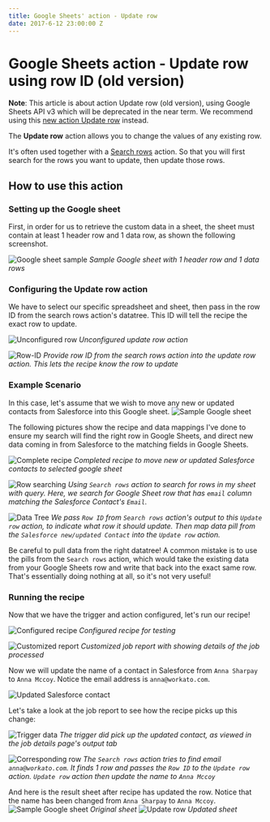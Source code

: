 ```yaml
---
title: Google Sheets' action - Update row
date: 2017-6-12 23:00:00 Z
---
```


# Google Sheets action - Update row using row ID (old version)
**Note**: This article is about action Update row (old version), using Google Sheets API v3 which will be deprecated in the near term. We recommend using this [new action Update row](/connectors/google-sheets/action-update-row-v4.md) instead.

The **Update row** action allows you to change the values of any existing row.

It's often used together with a [Search rows](/connectors/google-sheets/action-search-rows.md) action. So that you will first search for the rows you want to update, then update those rows.

## How to use this action
### Setting up the Google sheet
First, in order for us to retrieve the custom data in a sheet, the sheet must contain at least 1 header row and 1 data row, as shown the following screenshot.

![Google sheet sample](~@img/connectors/google-sheets/sample-google-sheet.jpg)
*Sample Google sheet with 1 header row and 1 data rows*

### Configuring the Update row action
We have to select our specific spreadsheet and sheet, then pass in the row ID from the search rows action's datatree. This ID will tell the recipe the exact row to update.

![Unconfigured row](~@img/connectors/google-sheets/unconfigured-row-action.jpg)
*Unconfigured update row action*

![Row-ID](~@img/connectors/google-sheets/row-id.jpg)
*Provide row ID from the search rows action into the update row action. This lets the recipe know the row to update*

### Example Scenario
In this case, let's assume that we wish to move any new or updated contacts from Salesforce into this Google sheet.
![Sample Google sheet](~@img/connectors/google-sheets/sample-two-rows.png)

The following pictures show the recipe and data mappings I've done to ensure my search will find the right row in Google Sheets, and direct new data coming in from Salesforce to the matching fields in Google Sheets.

![Complete recipe](~@img/connectors/google-sheets/completed-recipe.jpg)
*Completed recipe to move new or updated Salesforce contacts to selected google sheet*

![Row searching](~@img/connectors/google-sheets/row-searching.jpg)
*Using `Search rows` action to search for rows in my sheet with query. Here, we search for Google Sheet row that has `email` column matching the Salesforce Contact's `Email`.*

![Data Tree](~@img/connectors/google-sheets/data-treee.jpg)
*We pass `Row ID` from `Search rows` action's output to this `Update row` action, to indicate what row it should update. Then map data pill from the `Salesforce new/updated Contact` into the `Update row` action.*

Be careful to pull data from the right datatree! A common mistake is to use the pills from the `Search rows` action, which would take the existing data from your Google Sheets row and write that back into the exact same row. That's essentially doing nothing at all, so it's not very useful!

### Running the recipe
Now that we have the trigger and action configured, let's run our recipe!

![Configured recipe](~@img/connectors/google-sheets/configured-recipe-test.jpg)
*Configured recipe for testing*

![Customized report](~@img/connectors/google-sheets/new-updated-contact.jpg)
*Customized job report with showing details of the job processed*

Now we will update the name of a contact in Salesforce from `Anna Sharpay` to `Anna Mccoy`. Notice the email address is `anna@workato.com`.

![Updated Salesforce contact](~@img/connectors/google-sheets/updated-salesforce-contact.png)

Let's take a look at the job report to see how the recipe picks up this change:

![Trigger data](~@img/connectors/google-sheets/trigger-datas.jpg)
*The trigger did pick up the updated contact, as viewed in the job details page's output tab*

![Corresponding row](~@img/connectors/google-sheets/corresponding-row.jpg)
*The `Search rows` action tries to find email `anna@workato.com`. It finds 1 row and passes the `Row ID` to the `Update row` action. `Update row` action then update the name to `Anna Mccoy`*

And here is the result sheet after recipe has updated the row. Notice that the name has been changed from `Anna Sharpay` to `Anna Mccoy`.
![Sample Google sheet](~@img/connectors/google-sheets/sample-two-rows.png)
*Original sheet*
![Update row](~@img/connectors/google-sheets/updated-row.jpg)
*Updated sheet*
